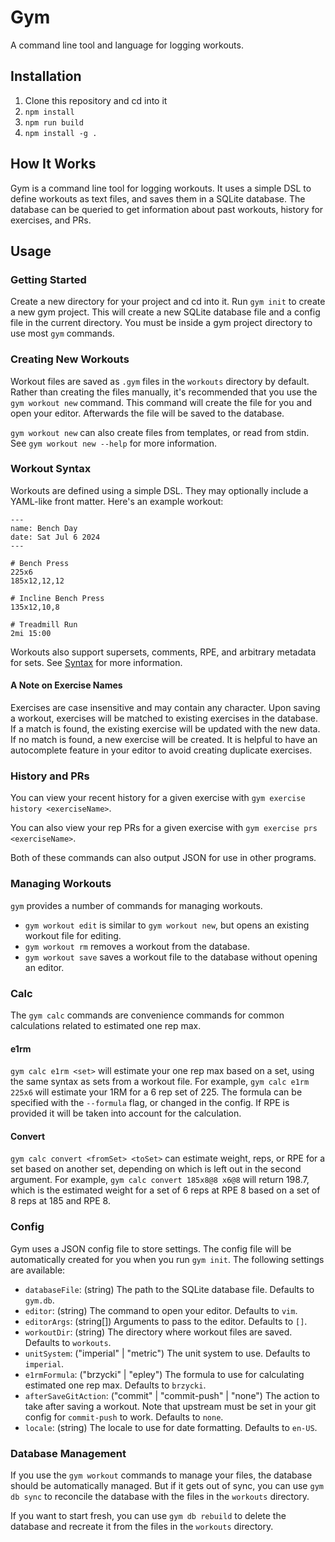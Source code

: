 # Gym

A command line tool and language for logging workouts.

## Installation

1. Clone this repository and cd into it
2. `npm install`
3. `npm run build`
4. `npm install -g .`

## How It Works

Gym is a command line tool for logging workouts. It uses a simple DSL to define workouts as text files, and saves them in a SQLite database. The database can be queried to get information about past workouts, history for exercises, and PRs.

## Usage

### Getting Started

Create a new directory for your project and cd into it. Run `gym init` to create a new gym project. This will create a new SQLite database file and a config file in the current directory. You must be inside a gym project directory to use most `gym` commands.

### Creating New Workouts

Workout files are saved as `.gym` files in the `workouts` directory by default. Rather than creating the files manually, it's recommended that you use the `gym workout new` command. This command will create the file for you and open your editor. Afterwards the file will be saved to the database.

`gym workout new` can also create files from templates, or read from stdin. See `gym workout new --help` for more information.

### Workout Syntax

Workouts are defined using a simple DSL. They may optionally include a YAML-like front matter. Here's an example workout:

```
---
name: Bench Day
date: Sat Jul 6 2024
---

# Bench Press
225x6
185x12,12,12

# Incline Bench Press
135x12,10,8

# Treadmill Run
2mi 15:00
```

Workouts also support supersets, comments, RPE, and arbitrary metadata for sets. See [Syntax](syntax.md) for more information.

#### A Note on Exercise Names

Exercises are case insensitive and may contain any character. Upon saving a workout, exercises will be matched to existing exercises in the database. If a match is found, the existing exercise will be updated with the new data. If no match is found, a new exercise will be created. It is helpful to have an autocomplete feature in your editor to avoid creating duplicate exercises.

### History and PRs

You can view your recent history for a given exercise with `gym exercise history <exerciseName>`.

You can also view your rep PRs for a given exercise with `gym exercise prs <exerciseName>`.

Both of these commands can also output JSON for use in other programs.

### Managing Workouts

`gym` provides a number of commands for managing workouts.

- `gym workout edit` is similar to `gym workout new`, but opens an existing workout file for editing.
- `gym workout rm` removes a workout from the database.
- `gym workout save` saves a workout file to the database without opening an editor.

### Calc

The `gym calc` commands are convenience commands for common calculations related to estimated one rep max.

#### e1rm

`gym calc e1rm <set>` will estimate your one rep max based on a set, using the same syntax as sets from a workout file. For example, `gym calc e1rm 225x6` will estimate your 1RM for a 6 rep set of 225. The formula can be specified with the `--formula` flag, or changed in the config. If RPE is provided it will be taken into account for the calculation.

#### Convert

`gym calc convert <fromSet> <toSet>` can estimate weight, reps, or RPE for a set based on another set, depending on which is left out in the second argument. For example, `gym calc convert 185x8@8 x6@8` will return 198.7, which is the estimated weight for a set of 6 reps at RPE 8 based on a set of 8 reps at 185 and RPE 8.

### Config

Gym uses a JSON config file to store settings. The config file will be automatically created for you when you run `gym init`. The following settings are available:

- `databaseFile`: (string) The path to the SQLite database file. Defaults to `gym.db`.
- `editor`: (string) The command to open your editor. Defaults to `vim`.
- `editorArgs`: (string[]) Arguments to pass to the editor. Defaults to `[]`.
- `workoutDir`: (string) The directory where workout files are saved. Defaults to `workouts`.
- `unitSystem`: ("imperial" | "metric") The unit system to use. Defaults to `imperial`.
- `e1rmFormula`: ("brzycki" | "epley") The formula to use for calculating estimated one rep max. Defaults to `brzycki`.
- `afterSaveGitAction`: ("commit" | "commit-push" | "none") The action to take after saving a workout. Note that upstream must be set in your git config for `commit-push` to work. Defaults to `none`.
- `locale`: (string) The locale to use for date formatting. Defaults to `en-US`.

### Database Management

If you use the `gym workout` commands to manage your files, the database should be automatically managed. But if it gets out of sync, you can use `gym db sync` to reconcile the database with the files in the `workouts` directory.

If you want to start fresh, you can use `gym db rebuild` to delete the database and recreate it from the files in the `workouts` directory.

